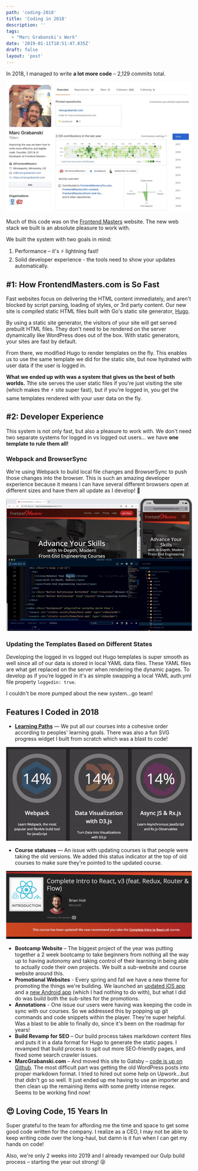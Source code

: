 ```yaml
---
path: 'coding-2018'
title: 'Coding in 2018'
description: ''
tags:
  - "Marc Grabanski's Work"
date: '2019-01-11T18:51:47.835Z'
draft: false
layout: 'post'
---
```


In 2018, I managed to write **a lot more code** – 2,129 commits total.

![Marc Grabanski's Github Profile](github-2018.jpeg)

Much of this code was on the [Frontend Masters](https://frontendmasters.com) website. The new web stack we built is an absolute pleasure to work with.

We built the system with two goals in mind:

1. Performance – it's ⚡️ lightning fast!
2. Solid developer experience - the tools need to show your updates automatically.

## #1: How FrontendMasters.com is So Fast

Fast websites focus on delivering the HTML content immediately, and aren't blocked by script parsing, loading of styles, or 3rd party content. Our new site is compiled static HTML files built with Go's static site generator, [Hugo](https://gohugo.io).

By using a static site generator, the visitors of your site will get served prebuilt HTML files. They don't need to be rendered on the server dynamically like WordPress does out of the box. With static generators, your sites are fast by default.

From there, we modified Hugo to render templates on the fly. This enables us to use the same template we did for the static site, but now hydrated with user data if the user is logged in.

**What we ended up with was a system that gives us the best of both worlds.** Tthe site serves the user static files if you're just visiting the site (which makes the ⚡️ site super fast), but if you're logged in, you get the same templates rendered with your user data on the fly.

## #2: Developer Experience

This system is not only fast, but also a pleasure to work with. We don't need two separate systems for logged in vs logged out users... we have **one template to rule them all!**

### Webpack and BrowserSync

We're using Webpack to build local file changes and BrowserSync to push those changes into the browser. This is such an amazing developer experience because it means I can have several different browsers open at different sizes and have them all update as I develop! 🤩

![Modern Development Experience](dev-experience.gif)

### Updating the Templates Based on Different States

Developing the logged in vs logged out Hugo templates is super smooth as well since all of our data is stored in local YAML data files. These YAML files are what get replaced on the server when rendering the dynamic pages. To develop as if you’re logged in it's as simple swapping a local YAML auth.yml file property `loggedin: true`.

I couldn't be more pumped about the new system...go team!

## Features I Coded in 2018

- [**Learning Paths**](https://frontendmasters.com/learn/) — We put all our courses into a cohesive order according to peoples' learning goals. There was also a fun SVG progress widget I built from scratch which was a blast to code!

![Learning Paths](learning-paths.gif)

- **Course statuses** — An issue with updating courses is that people were taking the old versions. We added this status indicator at the top of old courses to make sure they're pointed to the updated course.

![Coures Statuses](statuses.png)

- **Bootcamp Website** – The biggest project of the year was putting together a 2 week bootcamp to take beginners from nothing all the way up to having autonomy and taking control of their learning in being able to actually code their own projects. We built a sub-website and course website around this.
- **Promotional Websites** - Every spring and fall we have a new theme for promoting the things we're building. We launched an [updated iOS app](https://itunes.apple.com/us/app/frontend-masters/id1383780486?ls=1&mt=8) and a [new Android app](https://play.google.com/store/apps/details?id=in.mjg.frontendmasters.store&utm_source=frontendmasters_com&pcampaignid=MKT-Other-global-all-co-prtnr-py-PartBadge-Mar2515-1) (which I had nothing to do with), but what I did do was build both the sub-sites for the promotions.
- **Annotations** - One issue our users were having was keeping the code in sync with our courses. So we addressed this by popping up git commands and code snippets within the player. They're super helpful. Was a blast to be able to finally do, since it's been on the roadmap for years!
- **Build Revamp for SEO** – Our build process takes markdown content files and puts it in a data format for Hugo to generate the static pages. I revamped that build process to spit out more SEO-friendly pages, and fixed some search crawler issues.
- **MarcGrabanski.com** – And moved this site to Gatsby – [code is up on Github](https://github.com/1Marc/marcgrabanski.com). The most difficult part was getting the old WordPress posts into proper markdown format. I tried to hired out some help on Upwork...but that didn't go so well. It just ended up me having to use an importer and then clean up the remaining items with some pretty intense regex. Seems to be working find now!

## 😍 Loving Code, 15 Years In

Super grateful to the team for affording me the time and space to get some good code written for the company. I realize as a CEO, I may not be able to keep writing code over the long-haul, but damn is it fun when I can get my hands on code!

Also, we're only 2 weeks into 2019 and I already revamped our Gulp build process – starting the year out strong! 😝
